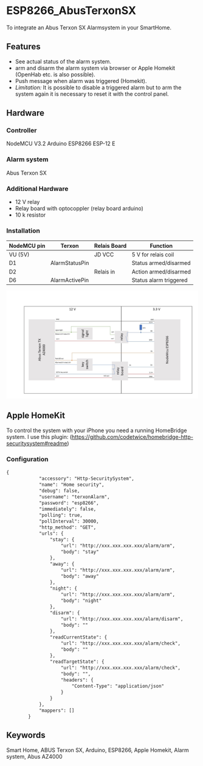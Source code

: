 # ESP8266_AbusTerxonSX

To integrate an Abus Terxon SX Alarmsystem in your SmartHome.

## Features
* See actual status of the alarm system.
* arm and disarm the alarm system via browser or Apple Homekit (OpenHab etc. is also possible).
* Push message when alarm was triggered (Homekit).
* *Limitation:* It is possible to disable a triggered alarm but to arm the system again it is necessary to reset it with the control panel.

## Hardware
### Controller

NodeMCU V3.2 Arduino ESP8266 ESP-12 E 

### Alarm system

Abus Terxon SX

### Additional Hardware
* 12 V relay
* Relay board with optocoppler (relay board arduino)
* 10 k resistor

### Installation

| NodeMCU pin   | Terxon        | Relais Board  | Function |
| ------------- |-------------  |---------------| -------- |
| VU (5V)       |               | JD VCC        | 5 V for relais coil |
| D1            | AlarmStatusPin|               | Status armed/disarmed |
| D2            |               | Relais in     | Action armed/disarmed |
| D6            | AlarmActivePin|               | Status alarm triggered |

![Schematic could not be load](img/esp8266_abusterxonsx_schematic_v3.jpg?raw=true "Schematic")

## Apple HomeKit

To control the system with your iPhone you need a running HomeBridge system.
I use this plugin: (https://github.com/codetwice/homebridge-http-securitysystem#readme)

### Configuration

```
{
            "accessory": "Http-SecuritySystem",
            "name": "Home security",
            "debug": false,
            "username": "terxonAlarm",
            "password": "esp8266",
            "immediately": false,
            "polling": true,
            "pollInterval": 30000,
            "http_method": "GET",
            "urls": {
                "stay": {
                    "url": "http://xxx.xxx.xxx.xxx/alarm/arm",
                    "body": "stay"
                },
                "away": {
                    "url": "http://xxx.xxx.xxx.xxx/alarm/arm",
                    "body": "away"
                },
                "night": {
                    "url": "http://xxx.xxx.xxx.xxx/alarm/arm",
                    "body": "night"
                },
                "disarm": {
                    "url": "http://xxx.xxx.xxx.xxx/alarm/disarm",
                    "body": ""
                },
                "readCurrentState": {
                    "url": "http://xxx.xxx.xxx.xxx/alarm/check",
                    "body": ""
                },
                "readTargetState": {
                    "url": "http://xxx.xxx.xxx.xxx/alarm/check",
                    "body": "",
                    "headers": {
                        "Content-Type": "application/json"
                    }
                }
            },
            "mappers": []
        }
```

## Keywords

Smart Home, ABUS Terxon SX, Arduino, ESP8266, Apple Homekit, Alarm system, Abus AZ4000
